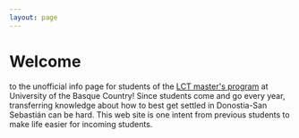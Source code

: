 ```yaml
---
layout: page
---
```


# Welcome 
to the unofficial info page for students of the [LCT master's program](https://www.ehu.eus/en/web/master/master-language-communication-technologies) at University of the Basque Country! Since students come and go every year, transferring knowledge about how to best get settled in Donostia-San Sebastián can be hard. This web site is one intent from previous students to make life easier for incoming students.
